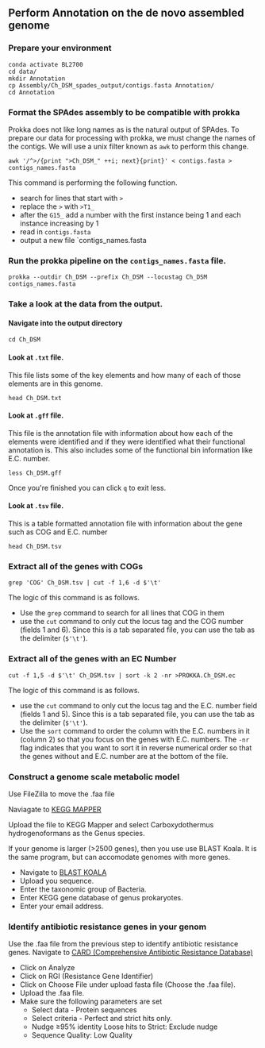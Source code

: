 ## Perform Annotation on the de novo assembled genome
### Prepare your environment
```{BASH}
conda activate BL2700
cd data/
mkdir Annotation
cp Assembly/Ch_DSM_spades_output/contigs.fasta Annotation/
cd Annotation  
```
### Format the SPAdes assembly to be compatible with prokka
Prokka does not like long names as is the natural output of SPAdes.  To prepare our data for processing with prokka, we must change the names of the contigs.  We will use a unix filter known as `awk` to perform this change.
```{BASH}
awk '/^>/{print ">Ch_DSM_" ++i; next}{print}' < contigs.fasta > contigs_names.fasta
```
This command is performing the following function.
-  search for lines that start with `>`
-  replace the `>` with `>T1_`
-  after the `G15_` add a number with the first instance being 1 and each instance increasing by 1
-  read in `contigs.fasta`
-  output a new file `contigs_names.fasta

### Run the prokka pipeline on the `contigs_names.fasta` file.
```{BASH}
prokka --outdir Ch_DSM --prefix Ch_DSM --locustag Ch_DSM contigs_names.fasta
```

### Take a look at the data from the output.

#### Navigate into the output directory
```{BASH}
cd Ch_DSM
```
#### Look at `.txt` file.
This file lists some of the key elements and how many of each of those elements are in this genome.

```{BASH}
head Ch_DSM.txt
```
#### Look at `.gff` file.
This file is the annotation file with information about how each of the elements were identified and if they were identified what their functional annotation is. This also includes some of the functional bin information like E.C. number.

```{BASH}
less Ch_DSM.gff
```
Once you're finished you can click `q` to exit less.

#### Look at `.tsv` file.
This is a table formatted annotation file with information about the gene such as COG and E.C. number

```{BASH}
head Ch_DSM.tsv
```
### Extract all of the genes with COGs
```{BASH}
grep 'COG' Ch_DSM.tsv | cut -f 1,6 -d $'\t'
```
The logic of this command is as follows.
- Use the `grep` command to search for all lines that COG in them
- use the `cut` command to only cut the locus tag and the COG number (fields 1 and 6).  Since this is a tab separated file, you can use the tab as the delimiter (`$'\t'`).

### Extract all of the genes with an EC Number
```{BASH}
cut -f 1,5 -d $'\t' Ch_DSM.tsv | sort -k 2 -nr >PROKKA.Ch_DSM.ec
```
The logic of this command is as follows.
- use the `cut` command to only cut the locus tag and the E.C. number field (fields 1 and 5).  Since this is a tab separated file, you can use the tab as the delimiter (`$'\t'`).
- Use the `sort` command to order the column with the E.C. numbers in it (column 2) so that you focus on the genes with E.C. numbers.  The `-nr` flag indicates that you want to sort it in reverse numerical order so that the genes without and E.C. number are at the bottom of the file.

### Construct a genome scale metabolic model

Use FileZilla to move the .faa file

Naviagate to [KEGG MAPPER](https://www.kegg.jp/kegg/tool/annotate_sequence.html)

Upload the file to KEGG Mapper and select Carboxydothermus hydrogenoformans as the Genus species.

If your genome is larger (>2500 genes), then you use use BLAST Koala.  It is the same program, but can accomodate genomes with more genes.

- Navigate to [BLAST KOALA](https://www.kegg.jp/blastkoala/)
- Upload you sequence.
- Enter the taxonomic group of Bacteria.
- Enter KEGG gene database of genus prokaryotes.
- Enter your email address.

### Identify antibiotic resistance genes in your genom

Use the .faa file from the previous step to identify antibiotic resistance genes.
Navigate to [CARD (Comprehensive Antibiotic Resistance Database)](https://card.mcmaster.ca/)
- Click on Analyze
- Click on RGI (Resistance Gene Identifier)
- Click on Choose File under upload fasta file (Choose the .faa file).
- Upload the .faa file.
- Make sure the following parameters are set
     - Select data - Protein sequences
     - Select criteria - Perfect and strict hits only.
     - Nudge ≥95% identity Loose hits to Strict: Exclude nudge
     - Sequence Quality: Low Quality 
